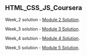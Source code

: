 ## HTML_CSS_JS_Coursera

Week_2 solution - [Module 2 Solution](https://priyanshsaxena25.github.io/coursera/module2_Solution/).

Week_3 solution - [Module 3 Solution](https://priyanshsaxena25.github.io/coursera/module3_solution/).

Week_4 solution - [Module 4 Solution](https://priyanshsaxena25.github.io/coursera/module4_solution/).

Week_5 solution - [Module 5 Solution](https://priyanshsaxena25.github.io/coursera/module5_solution/).




